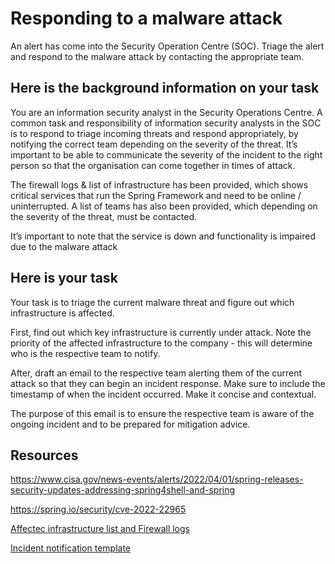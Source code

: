 # Responding to a malware attack
An alert has come into the Security Operation Centre (SOC). Triage the alert and respond to the malware attack by contacting the appropriate team.

## Here is the background information on your task

You are an information security analyst in the Security Operations Centre. A common task and responsibility of information security analysts in the SOC is to respond to triage incoming threats and respond appropriately, by notifying the correct team depending on the severity of the threat. It’s important to be able to communicate the severity of the incident to the right person so that the organisation can come together in times of attack.

The firewall logs & list of infrastructure has been provided, which shows critical services that run the Spring Framework and need to be online / uninterrupted. A list of teams has also been provided, which depending on the severity of the threat, must be contacted.

It’s important to note that the service is down and functionality is impaired due to the malware attack

## Here is your task

Your task is to triage the current malware threat and figure out which infrastructure is affected.

First, find out which key infrastructure is currently under attack. Note the priority of the affected infrastructure to the company - this will determine who is the respective team to notify.

After, draft an email to the respective team alerting them of the current attack so that they can begin an incident response. Make sure to include the timestamp of when the incident occurred. Make it concise and contextual.

The purpose of this email is to ensure the respective team is aware of the ongoing incident and to be prepared for mitigation advice.

## Resources

https://www.cisa.gov/news-events/alerts/2022/04/01/spring-releases-security-updates-addressing-spring4shell-and-spring

https://spring.io/security/cve-2022-22965

[Affectec infrastructure list and Firewall logs](<Task 1_2 - Firewall_Infrastructure List.xlsx>)

[Incident notification template](<T1 - Email Template.docx>)


